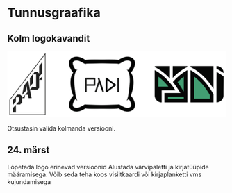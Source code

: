 # Tunnusgraafika

## Kolm logokavandit

![logovalik](./logod.svg)

Otsustasin valida kolmanda versiooni.
## 24. märst
Lõpetada logo erinevad versioonid
Alustada värvipaletti ja kirjatüüpide määramisega.
Võib seda teha koos visiitkaardi või kirjaplanketti vms kujundamisega